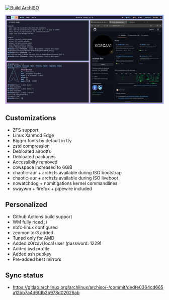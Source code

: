 [![Build ArchISO](https://github.com/x0rzavi/archiso-zfs/actions/workflows/archiso.yml/badge.svg)](https://github.com/x0rzavi/archiso-zfs/actions/workflows/archiso.yml)

<p align="center">
  <img src="assets/preview.png" width="1000">
</p>

## Customizations
- ZFS support
- Linux Xanmod Edge
- Bigger fonts by default in tty
- zstd compression
- Debloated airootfs
- Debloated packages
- Accessibilty removed
- cowspace increased to 6GiB
- chaotic-aur + archzfs available during ISO bootstrap
- chaotic-aur + archzfs available during ISO liveboot
- nowatchdog + nomitigations kernel commandlines
- swaywm + firefox + pipewire included

## Personalized
- Github Actions build support
- WM fully riced ;)
- nbfc-linux configured
- zenmonitor3 added
- Tuned only for AMD
- Added x0rzavi local user (password: 1229)
- Added iwd profile
- Added ssh pubkey
- Pre-added best mirrors

## Sync status 
- https://gitlab.archlinux.org/archlinux/archiso/-/commit/dedfe0364cd665a12bb7a4d6fdb3b978d02026ab